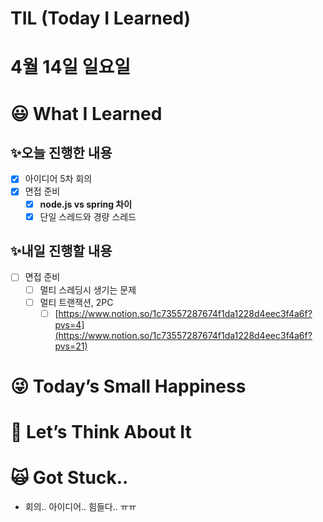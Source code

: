 # TIL (Today I Learned)

# 4월 14일 일요일

# 😃 What I Learned

## ✨오늘 진행한 내용

- [x]  아이디어 5차 회의
- [x]  면접 준비
    - [x]  **node.js vs spring 차이**
    - [x]  단일 스레드와 경량 스레드

## ✨내일 진행할 내용

- [ ]  면접 준비
    - [ ]  멀티 스레딩시 생기는 문제
    - [ ]  멀티 트랜잭션, 2PC
        - [ ]  [https://www.notion.so/1c73557287674f1da1228d4eec3f4a6f?pvs=4](https://www.notion.so/1c73557287674f1da1228d4eec3f4a6f?pvs=21)

# 😜 Today’s Small Happiness

# 🧐 Let’s Think About It

# 🙀 Got Stuck..

- 회의.. 아이디어.. 힘들다.. ㅠㅠ